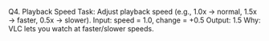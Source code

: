 Q4. Playback Speed
Task: Adjust playback speed (e.g., 1.0x → normal, 1.5x → faster, 0.5x → slower).
Input:
speed = 1.0, change = +0.5
Output: 1.5
Why: VLC lets you watch at faster/slower speeds.